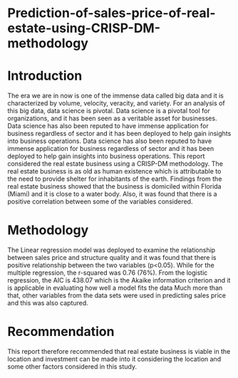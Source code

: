 # Prediction-of-sales-price-of-real-estate-using-CRISP-DM-methodology

# Introduction

The era we are in now is one of the immense data called big data and it is characterized by volume, velocity, veracity, and variety. For an analysis of this big data, data science is pivotal. Data science is a pivotal tool for organizations, and it has been seen as a veritable asset for businesses. Data science has also been reputed to have immense application for business regardless of sector and it has been deployed to help gain insights into business operations. Data science has also been reputed to have immense application for business regardless of sector and it has been deployed to help gain insights into business operations. This report considered the real estate business using a CRISP-DM methodology. The real estate business is as old as human existence which is attributable to the need to provide shelter for inhabitants of the earth. Findings from the real estate business showed that the business is domiciled within Florida (Miami) and it is close to a water body. Also, it was found that there is a positive correlation between some of the variables considered. 

# Methodology 

The Linear regression model was deployed to examine the relationship between sales price and structure quality and it was found that there is positive relationship between the two variables (p<0.05). While for the multiple regression, the r-squared was 0.76 (76%). From the logistic regression, the AIC is 438.07 which is the Akaike information criterion and it is applicable in evaluating how well a model fits the data Much more than that, other variables from the data sets were used in predicting sales price and this was also captured.

# Recommendation

This report therefore recommended that real estate business is viable in the location and investment can be made into it considering the location and some other factors considered in this study.
